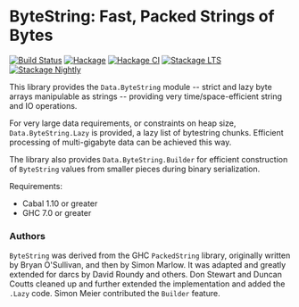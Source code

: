 # ByteString: Fast, Packed Strings of Bytes

[![Build Status](https://github.com/haskell/bytestring/workflows/ci/badge.svg)](https://github.com/haskell/bytestring/actions?query=workflow%3Aci) [![Hackage](http://img.shields.io/hackage/v/bytestring.svg)](https://hackage.haskell.org/package/bytestring) [![Hackage CI](https://matrix.hackage.haskell.org/api/v2/packages/bytestring/badge)](https://matrix.hackage.haskell.org/package/bytestring) [![Stackage LTS](http://stackage.org/package/bytestring/badge/lts)](http://stackage.org/lts/package/bytestring) [![Stackage Nightly](http://stackage.org/package/bytestring/badge/nightly)](http://stackage.org/nightly/package/bytestring)

This library provides the `Data.ByteString` module -- strict and lazy
byte arrays manipulable as strings -- providing very time/space-efficient
string and IO operations.

For very large data requirements, or constraints on heap size,
`Data.ByteString.Lazy` is provided, a lazy list of bytestring chunks.
Efficient processing of multi-gigabyte data can be achieved this way.

The library also provides `Data.ByteString.Builder` for efficient construction
of `ByteString` values from smaller pieces during binary serialization.

Requirements:

  * Cabal 1.10 or greater
  * GHC 7.0 or greater

### Authors

`ByteString` was derived from the GHC `PackedString` library,
originally written by Bryan O'Sullivan, and then by Simon Marlow.
It was adapted and greatly extended for darcs by David Roundy and
others. Don Stewart and Duncan Coutts cleaned up and further extended
the implementation and added the `.Lazy` code. Simon Meier contributed
the `Builder` feature.
